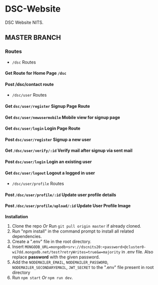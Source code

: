 # DSC-Website
DSC Website NITS. 

## MASTER BRANCH

### Routes 

- `/dsc` Routes

#### Get Route for Home Page `/dsc`
#### Post /dsc/contact route

- `/dsc/user` Routes

#### Get `dsc/user/register` Signup Page Route
#### Get `dsc/user/newusermobile` Mobile view for signup page
#### Get `dsc/user/login` Login Page Route
#### Post `dsc/user/register` Signup a new user
#### Get `/dsc/user/verify/:id` Verify mail after signup via sent mail
#### Post `dsc/user/login` Login an existing user
#### Get `dsc/user/logout` Logout a logged in user

- `/dsc/user/profile` Routes

#### Post `/dsc/user/profile/:id` Update user profile details
#### Post `/dsc/user/profile/upload/:id` Update User Profile Image

**Installation**

1. Clone the repo *Or* Run `git pull origin master` if already cloned.
2. Run "npm install" in the command prompt to install all related dependencies.
3. Create a ".env" file in the root directory.
4. Insert `MONGODB_URL=mongodb+srv://dscnits20:<password>@cluster0-wi7dd.mongodb.net/test?retryWrites=true&w=majority` in .env file. Also replace **password** with the given password.
5.  Add the `NODEMAILER_EMAIL`, `NODEMAILER_PASSWORD`, `NODEMAILER_SECONDARYEMAIL`, `JWT_SECRET` to the ".env" file present in root directory
6. Run `npm start` *Or* `npm run dev`.









#### 